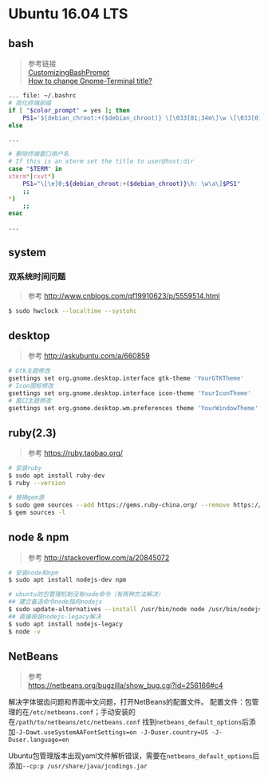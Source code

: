 # Ubuntu 16.04 LTS

## bash

> 参考链接  
> [CustomizingBashPrompt](https://help.ubuntu.com/community/CustomizingBashPrompt)  
> [How to change Gnome-Terminal title?](https://askubuntu.com/a/22417)  

```bash
... file: ~/.bashrc
# 简化终端前缀
if [ "$color_prompt" = yes ]; then
    PS1='${debian_chroot:+($debian_chroot)} \[\033[01;34m\]\w \[\033[01;33m\]\$ \[\033[00m\]'
else

...

# 删除终端窗口用户名
# If this is an xterm set the title to user@host:dir
case "$TERM" in
xterm*|rxvt*)
    PS1="\[\e]0;${debian_chroot:+($debian_chroot)}\h: \w\a\]$PS1"
    ;;
*)
    ;;
esac

...
```

## system

### 双系统时间问题

> 参考 http://www.cnblogs.com/qf19910623/p/5559514.html

```bash
$ sudo hwclock --localtime --systohc
```

## desktop

> 参考 http://askubuntu.com/a/660859

```bash
# Gtk主题修改
gsettings set org.gnome.desktop.interface gtk-theme 'YourGTKTheme'
# Icon图标修改
gsettings set org.gnome.desktop.interface icon-theme 'YourIconTheme'
# 窗口主题修改
gsettings set org.gnome.desktop.wm.preferences theme 'YourWindowTheme'
```

## ruby(2.3)

> 参考 https://ruby.taobao.org/

```bash
# 安装ruby
$ sudo apt install ruby-dev
$ ruby --version

# 替换gem源
$ sudo gem sources --add https://gems.ruby-china.org/ --remove https://rubygems.org/
$ gem sources -l
```

## node & npm

> 参考 http://stackoverflow.com/a/20845072

```bash
# 安装node和npm
$ sudo apt install nodejs-dev npm

# ubuntu的包管理机制没有node命令（有两种方法解决）
## 建立备选命令node指向nodejs
$ sudo update-alternatives --install /usr/bin/node node /usr/bin/nodejs 10
## 直接按装nodejs-legacy解决
$ sudo apt install nodejs-legacy
$ node -v
```

## NetBeans

> 参考  
> https://netbeans.org/bugzilla/show_bug.cgi?id=256166#c4  

解决字体锯齿问题和界面中文问题，打开NetBeans的配置文件。
配置文件：包管理的在`/etc/netbeans.conf`；手动安装的在`/path/to/netbeans/etc/netbeans.conf`
找到`netbeans_default_options`后添加`-J-Dawt.useSystemAAFontSettings=on -J-Duser.country=US -J-Duser.language=en`

Ubuntu包管理版本出现yaml文件解析错误，需要在`netbeans_default_options`后添加`--cp:p /usr/share/java/jcodings.jar`
